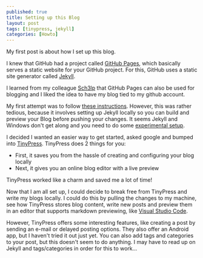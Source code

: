 ```yaml
---
published: true
title: Setting up this Blog
layout: post
tags: [tinypress, jekyll]
categories: [Howto]
---
```

My first post is about how I set up this blog.

I knew that GitHub had a project called [GitHub Pages](https://pages.github.com/), which basically serves a static website for your GitHub project.
For this, GitHub uses a static site generator called [Jekyll](https://github.com/jekyll/jekyll).

I learned from my colleague [Sch3lp](https://sch3lp.github.io) that GitHub Pages can also be used for blogging and I liked the idea to have my blog tied to my github account.

My first attempt was to follow [these instructions](https://help.github.com/articles/using-jekyll-as-a-static-site-generator-with-github-pages/).
However, this was rather tedious, because it involves setting up Jekyll locally so you can build and preview your Blog before pushing your changes. It seems Jekyll and Windows don't get along and you need to do some [experimental setup](http://jekyllrb.com/docs/windows/#installation).

I decided I wanted an easier way to get started, asked google and bumped into [TinyPress](https://tinypress.co).
TinyPress does 2 things for you:

* First, it saves you from the hassle of creating and configuring your blog locally
* Next, it gives you an online blog editor with a live preview

TinyPress worked like a charm and saved me a lot of time!

Now that I am all set up, I could decide to break free from TinyPress and write my blogs locally.
I could do this by pulling the changes to my machine, see how TinyPress stores blog content, write new posts and preview them in an editor that supports markdown previewing, like [Visual Studio Code](https://code.visualstudio.com).

However, TinyPress offers some interesting features, like creating a post by sending an e-mail or delayed posting options.
They also offer an Android app, but I haven't tried it out just yet.
You can also add tags and categories to your post, but this doesn't seem to do anything.
I may have to read up on Jekyll and tags/categories in order for this to work...